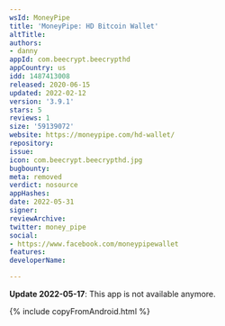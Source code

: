 ```yaml
---
wsId: MoneyPipe
title: 'MoneyPipe: HD Bitcoin Wallet'
altTitle: 
authors:
- danny
appId: com.beecrypt.beecrypthd
appCountry: us
idd: 1487413008
released: 2020-06-15
updated: 2022-02-12
version: '3.9.1'
stars: 5
reviews: 1
size: '59139072'
website: https://moneypipe.com/hd-wallet/
repository: 
issue: 
icon: com.beecrypt.beecrypthd.jpg
bugbounty: 
meta: removed
verdict: nosource
appHashes: 
date: 2022-05-31
signer: 
reviewArchive: 
twitter: money_pipe
social:
- https://www.facebook.com/moneypipewallet
features: 
developerName: 

---
```


**Update 2022-05-17**: This app is not available anymore.

{% include copyFromAndroid.html %}
